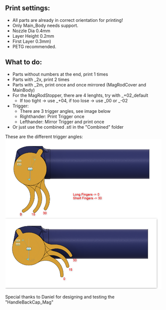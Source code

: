 ## Print settings:
- All parts are already in correct orientation for printing!
- Only Main_Body needs support.
- Nozzle Dia 0.4mm
- Layer Height 0.2mm
- First Layer 0.3mm)
- PETG recommended.

## What to do:
- Parts without numbers at the end, print 1 times
- Parts with _2x, print 2 times
- Parts with _2m, print once and once mirrored (MagRodCover and MainBody)
- For the MagRodStopper, there are 4 lenghts, try with _+02_default
	- If too tight -> use _+04, if too lose -> use _00 or _-02
- Trigger:
	- There are 3 trigger angles, see image below
	- Righthander: Print Trigger once
	- Lefthander: Mirror Trigger and print once
- Or just use the combined .stl in the "Combined" folder

These are the different trigger angles:
![Image of different trigger angles](Trigger_deg_explanation.png)

Special thanks to Daniel for designing and testing the "HandleBackCap_Mag"